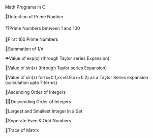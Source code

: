 Math Programs in C:

🛴Detection of Prime Number

⛩Prime Numbers between 1 and 100

🚕First 100 Prime Numbers

🍬Summation of 1/n 

☘Value of exp(x) (through Taylor series Expansion)

🌸Value of sin(x) (through Taylor series Expansion)

🐸Value of sin(x) for(x=0.1,x<=0.9,x+=0.2) as a Taylor Series expansion (calculation upto 7 terms)

🦐Ascending Order of Integers

🐱‍🚀Descending Order of Integers

🦁Largest and Smallest Integer in a Set

🦉Seperate Even & Odd Numbers

🥑Trace of Matrix
